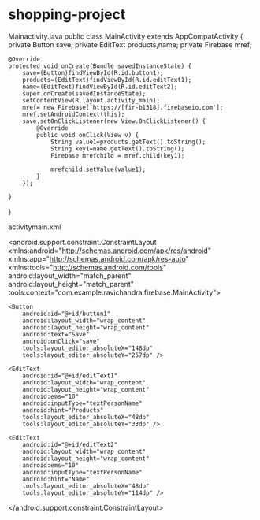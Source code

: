 # shopping-project

Mainactivity.java
public class MainActivity extends AppCompatActivity {
    private Button save;
    private EditText products,name;
    private Firebase mref;

    @Override
    protected void onCreate(Bundle savedInstanceState) {
        save=(Button)findViewById(R.id.button1);
        products=(EditText)findViewById(R.id.editText1);
        name=(EditText)findViewById(R.id.editText2);
        super.onCreate(savedInstanceState);
        setContentView(R.layout.activity_main);
        mref= new Firebase['https://[fir-b1318].firebaseio.com'];
        mref.setAndroidContext(this);
        save.setOnClickListener(new View.OnClickListener() {
            @Override
            public void onClick(View v) {
                String value1=products.getText().toString();
                String key1=name.getText().toString();
                Firebase mrefchild = mref.child(key1);

                mrefchild.setValue(value1);
            }
        });

    }
}

activitymain.xml
<?xml version="1.0" encoding="utf-8"?>
<android.support.constraint.ConstraintLayout xmlns:android="http://schemas.android.com/apk/res/android"
    xmlns:app="http://schemas.android.com/apk/res-auto"
    xmlns:tools="http://schemas.android.com/tools"
    android:layout_width="match_parent"
    android:layout_height="match_parent"
    tools:context="com.example.ravichandra.firebase.MainActivity">

    <Button
        android:id="@+id/button1"
        android:layout_width="wrap_content"
        android:layout_height="wrap_content"
        android:text="Save"
        android:onClick="save"
        tools:layout_editor_absoluteX="148dp"
        tools:layout_editor_absoluteY="257dp" />

    <EditText
        android:id="@+id/editText1"
        android:layout_width="wrap_content"
        android:layout_height="wrap_content"
        android:ems="10"
        android:inputType="textPersonName"
        android:hint="Products"
        tools:layout_editor_absoluteX="48dp"
        tools:layout_editor_absoluteY="33dp" />

    <EditText
        android:id="@+id/editText2"
        android:layout_width="wrap_content"
        android:layout_height="wrap_content"
        android:ems="10"
        android:inputType="textPersonName"
        android:hint="Name"
        tools:layout_editor_absoluteX="48dp"
        tools:layout_editor_absoluteY="114dp" />

</android.support.constraint.ConstraintLayout>

